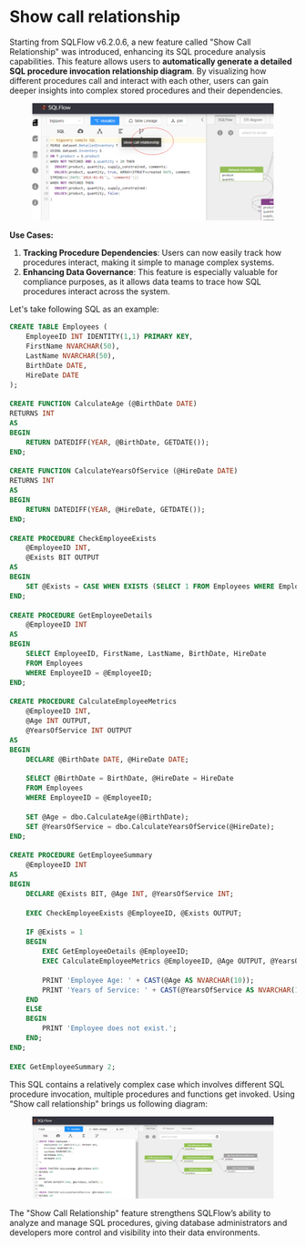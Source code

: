 # Show call relationship

Starting from SQLFlow v6.2.0.6, a new feature called "Show Call Relationship" was introduced, enhancing its SQL procedure analysis capabilities. This feature allows users to **automatically generate a detailed SQL procedure invocation relationship diagram**. By visualizing how different procedures call and interact with each other, users can gain deeper insights into complex stored procedures and their dependencies.

<figure><img src="../../.gitbook/assets/image.png" alt=""><figcaption></figcaption></figure>

**Use Cases:**

1. **Tracking Procedure Dependencies**: Users can now easily track how procedures interact, making it simple to manage complex systems.
2. **Enhancing Data Governance**: This feature is especially valuable for compliance purposes, as it allows data teams to trace how SQL procedures interact across the system.

Let's take following SQL as an example:

```sql
CREATE TABLE Employees (
    EmployeeID INT IDENTITY(1,1) PRIMARY KEY,
    FirstName NVARCHAR(50),
    LastName NVARCHAR(50),
    BirthDate DATE,
    HireDate DATE
);

CREATE FUNCTION CalculateAge (@BirthDate DATE)
RETURNS INT
AS
BEGIN
    RETURN DATEDIFF(YEAR, @BirthDate, GETDATE());
END;

CREATE FUNCTION CalculateYearsOfService (@HireDate DATE)
RETURNS INT
AS
BEGIN
    RETURN DATEDIFF(YEAR, @HireDate, GETDATE());
END;

CREATE PROCEDURE CheckEmployeeExists
    @EmployeeID INT,
    @Exists BIT OUTPUT
AS
BEGIN
    SET @Exists = CASE WHEN EXISTS (SELECT 1 FROM Employees WHERE EmployeeID = @EmployeeID) THEN 1 ELSE 0 END;
END;

CREATE PROCEDURE GetEmployeeDetails
    @EmployeeID INT
AS
BEGIN
    SELECT EmployeeID, FirstName, LastName, BirthDate, HireDate
    FROM Employees
    WHERE EmployeeID = @EmployeeID;
END;

CREATE PROCEDURE CalculateEmployeeMetrics
    @EmployeeID INT,
    @Age INT OUTPUT,
    @YearsOfService INT OUTPUT
AS
BEGIN
    DECLARE @BirthDate DATE, @HireDate DATE;
    
    SELECT @BirthDate = BirthDate, @HireDate = HireDate
    FROM Employees
    WHERE EmployeeID = @EmployeeID;

    SET @Age = dbo.CalculateAge(@BirthDate);
    SET @YearsOfService = dbo.CalculateYearsOfService(@HireDate);
END;

CREATE PROCEDURE GetEmployeeSummary
    @EmployeeID INT
AS
BEGIN
    DECLARE @Exists BIT, @Age INT, @YearsOfService INT;

    EXEC CheckEmployeeExists @EmployeeID, @Exists OUTPUT;

    IF @Exists = 1
    BEGIN
        EXEC GetEmployeeDetails @EmployeeID;
        EXEC CalculateEmployeeMetrics @EmployeeID, @Age OUTPUT, @YearsOfService OUTPUT;

        PRINT 'Employee Age: ' + CAST(@Age AS NVARCHAR(10));
        PRINT 'Years of Service: ' + CAST(@YearsOfService AS NVARCHAR(10));
    END
    ELSE
    BEGIN
        PRINT 'Employee does not exist.';
    END;
END;

EXEC GetEmployeeSummary 2;
```

This SQL contains a relatively complex case which involves different SQL procedure invocation, multiple procedures and functions get invoked. Using "Show call relationship" brings us following diagram:

<figure><img src="../../.gitbook/assets/29b61854dee2852aded76e90b27fa47.png" alt=""><figcaption></figcaption></figure>

The "Show Call Relationship" feature strengthens SQLFlow’s ability to analyze and manage SQL procedures, giving database administrators and developers more control and visibility into their data environments.
